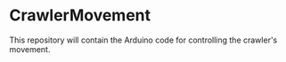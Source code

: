 # CrawlerMovement
This repository will contain the Arduino code for controlling the crawler's movement.

